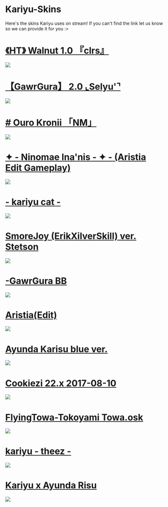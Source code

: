# Kariyu-Skins
Here's the skins Kariyu uses on stream! If you can't find the link let us know so we can provide it for you :>


# [《HT》 Walnut 1.0 『clrs』](https://drive.google.com/file/d/1wFuBi7jNxBM_hxiZnL8V833YEKmF-mBK/view?usp=sharing)
![](https://i.imgur.com/CpHxqOJ.png)

# [【GawrGura】 2.0 ⌞Selyu'⌝](https://drive.google.com/file/d/1WG1oPUJSWjdW3HoYvhfWxeRcbhzggG56/view?usp=sharing)
![](https://i.imgur.com/rZoNGI6.png)

# [# Ouro Kronii 「NM」](https://drive.google.com/file/d/1QFqDrn_27iSKxt8l5W26sLEWtYoYIgBh/view?usp=sharing)
![](https://i.imgur.com/H9be88V.png)

# [✦ - Ninomae Ina'nis - ✦ - (Aristia Edit Gameplay)](https://drive.google.com/file/d/1ilNh_0J4LvWIzlkQWBiR0zOUv7c-9Asz/view?usp=sharing)
![](https://i.imgur.com/Upihwph.png)

# [- kariyu cat -](https://drive.google.com/file/d/1N98ftum-w72Frk_S6f-bBdz-dfjEHHqm/view?usp=sharing)
![](https://i.imgur.com/3s00Og8.png)


# [SmoreJoy (ErikXilverSkill) ver. Stetson](https://drive.google.com/file/d/1MPj_pcP9mUSnz4YvIXpLoEkMWTM_hPLx/view?usp=sharing)
![](https://i.imgur.com/wMdClkX.png)

# [-GawrGura BB](https://drive.google.com/file/d/1MPj_pcP9mUSnz4YvIXpLoEkMWTM_hPLx/view?usp=sharing)
![](https://i.imgur.com/t0Mv5rd.png)

# [Aristia(Edit)](https://drive.google.com/file/d/1ywj_SDqZDtk1Hw5aj0JZ-nAlezWs7K0I/view?usp=sharing)
![](https://i.imgur.com/cAscJBQ.png)

# [Ayunda Karisu blue ver.](https://drive.google.com/file/d/16Edrv5soy3dAM_I96hsWdmGObH21R3Nr/view?usp=sharing)
![](https://i.imgur.com/QFat1ml.png)

# [Cookiezi 22.x 2017-08-10](https://drive.google.com/file/d/1BdGldggCqE4h019RWQy3cytERSlo-tji/view?usp=sharing)
![](https://i.imgur.com/4ZK4XrH.png)

# [FlyingTowa-Tokoyami Towa.osk](https://drive.google.com/file/d/1WVB1p4TfxRriCC9TNYAP73dPQ0afK9Nl/view?usp=sharing)
![](https://i.imgur.com/5BkYucE.png)

# [kariyu - theez -](https://drive.google.com/file/d/1SFtNfJFgxQaDNz6XLAbiOY1Ocg_oTinP/view?usp=sharing)
![](https://i.imgur.com/oDqFFbD.png)

# [Kariyu x Ayunda Risu](https://drive.google.com/file/d/1iCw5c61MsZetJm-c7SJWa9tXCnBsbtUm/view?usp=sharing)
![](https://i.imgur.com/C68U74d.png)



